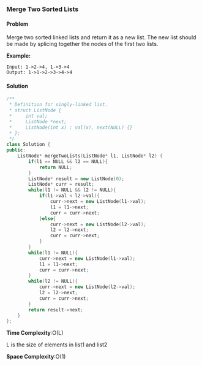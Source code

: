 ### Merge Two Sorted Lists

#### Problem

Merge two sorted linked lists and return it as a new list. The new list should be made by splicing together the nodes of the first two lists.

**Example:**

```
Input: 1->2->4, 1->3->4
Output: 1->1->2->3->4->4
```

#### Solution

```c++
/**
 * Definition for singly-linked list.
 * struct ListNode {
 *     int val;
 *     ListNode *next;
 *     ListNode(int x) : val(x), next(NULL) {}
 * };
 */
class Solution {
public:
    ListNode* mergeTwoLists(ListNode* l1, ListNode* l2) {
        if(l1 == NULL && l2 == NULL){
            return NULL;
        }
        ListNode* result = new ListNode(0);
        ListNode* curr = result;
        while(l1 != NULL && l2 != NULL){
            if(l1->val < l2->val){
                curr->next = new ListNode(l1->val);
                l1 = l1->next;
                curr = curr->next;
            }else{
                curr->next = new ListNode(l2->val);
                l2 = l2->next;
                curr = curr->next;
            }
        }
        while(l1 != NULL){
            curr->next = new ListNode(l1->val);
            l1 = l1->next;
            curr = curr->next;
        }
        while(l2 != NULL){
            curr->next = new ListNode(l2->val);
            l2 = l2->next;
            curr = curr->next;
        }
        return result->next;
    }
};
```

**Time Complexity**:O(L)

L is the size of elements in list1 and list2

**Space Complexity**:O(1)